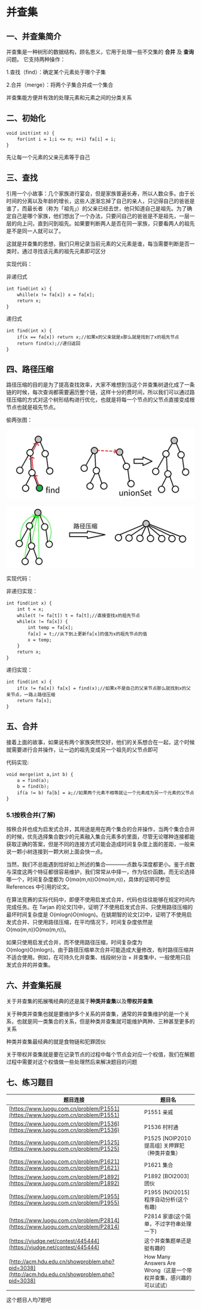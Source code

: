 # 并查集

## 一、并查集简介
并查集是一种树形的数据结构，顾名思义，它用于处理一些不交集的 **合并** 及 **查询** 问题。 它支持两种操作：

1.查找（find）：确定某个元素处于哪个子集

2.合并（merge）：将两个子集合并成一个集合

并查集能方便并有效的处理元素和元素之间的分类关系

## 二、初始化

```
void init(int n) {
	for(int i = 1;i <= n; ++i) fa[i] = i;
}
```

先让每一个元素的父亲元素等于自己

## 三、查找

引用一个小故事：几个家族进行宴会，但是家族普遍长寿，所以人数众多。由于长时间的分离以及年龄的增长，这些人逐渐忘掉了自己的亲人，只记得自己的爸爸是谁了，而最长者（称为「祖先」）的父亲已经去世，他只知道自己是祖先。为了确定自己是哪个家族，他们想出了一个办法，只要问自己的爸爸是不是祖先，一层一层的向上问，直到问到祖先。如果要判断两人是否在同一家族，只要看两人的祖先是不是同一人就可以了。

这就是并查集的思想，我们只用记录当前元素的父元素是谁，每当需要判断是否一类时，通过寻找该元素的祖先元素即可区分

实现代码：

非递归式

```
int find(int x) {
	whille(x != fa[x]) x = fa[x];
	return x;
}
```

递归式

```
int find(int x) {
	if(x == fa[x]) return x;//如果x的父亲就是x那么就是找到了x的祖先节点
	return find(x);//递归返回
}
```

## 四、路径压缩

路径压缩的目的是为了提高查找效率，大家不难想到当这个并查集树退化成了一条链的时候，每次查询都需要遍历整个链，这样十分的费时间，所以我们可以通过路径压缩的方式对这个树形结构进行优化，也就是将每一个节点的父节点直接变成根节点也就是祖先节点。

偷两张图：

![img](../../image/SJJG/find_merge_1.jfif)

![img](../../image/SJJG/find_merge_2.jfif)

实现代码：

非递归实现：

```
int find(int x) {
	int t = x;
	while(t != fa[t]) t = fa[t];//直接查找x的祖先节点
	while(x != fa[x]) {
		int temp = fa[x];
		fa[x] = t;//从下到上更新fa[x]的值为x的祖先节点的值
		x = temp;
	}
	return x;
}
```

递归实现：

```
int find(int x) {
	if(x != fa[x]) fa[x] = find(x);//如果x不是自己的父亲节点那么就找到x的父亲节点，一路上路径压缩
	return fa[x];
}
```

## 五、合并

接着上面的故事，如果说有两个家族突然交好，他们的关系想合在一起，这个时候就需要进行合并操作，让一边的祖先变成另一个祖先的父节点即可

代码实现:

```
void merge(int a,int b) {
	a = find(a);
	b = find(b);
	if(a != b) fa[b] = a;//如果两个元素不相等就让一个元素成为另一个元素的父节点
}
```

### 5.1按秩合并(了解)

按秩合并也成为启发式合并，其用途是用在两个集合的合并操作，当两个集合合并的时候，优先选择集合数少的元素融入集合元素多的里面，尽管无论哪种连接都能获取正确的答案，但是不同的连接方式可能会造成时间复杂度上面的差距，一般来说一颗小树连接到一颗大树上面会快一点。

当然，我们不总能遇到恰好如上所述的集合————点数与深度都更小。鉴于点数与深度这两个特征都很容易维护，我们常常从中择一，作为估价函数。而无论选择哪一个，时间复杂度都为 O(mα(m,n))O(mα(m,n))，具体的证明可参见 References 中引用的论文。

在算法竞赛的实际代码中，即便不使用启发式合并，代码也往往能够在规定时间内完成任务。在 Tarjan 的论文[1]中，证明了不使用启发式合并、只使用路径压缩的最坏时间复杂度是 O(mlogn)O(mlog⁡n)。在姚期智的论文[2]中，证明了不使用启发式合并、只使用路径压缩，在平均情况下，时间复杂度依然是 O(mα(m,n))O(mα(m,n))。

如果只使用启发式合并，而不使用路径压缩，时间复杂度为 O(mlogn)O(mlog⁡n)。由于路径压缩单次合并可能造成大量修改，有时路径压缩并不适合使用。例如，在可持久化并查集、线段树分治 + 并查集中，一般使用只启发式合并的并查集。

## 六、并查集拓展

关于并查集的拓展嘴经典的还是属于**种类并查集**以及**带权并查集**

关于种类并查集也就是要维护多个关系的并查集，通常的并查集维护的是一个关系，也就是同一类集合的关系，但是种类并查集就可能维护两种、三种甚至更多的关系

种类并查集最经典的就是食物链和犯罪团伙

关于带权并查集就是要在记录节点的过程中每个节点会对应一个权值，我们在解题过程中需要对这个权值做一些处理然后来解决题目的问题

## 七、练习题目

| 题目连接                                                     | 题目名                                                       |
| ------------------------------------------------------------ | ------------------------------------------------------------ |
| [https://www.luogu.com.cn/problem/P1551](https://www.luogu.com.cn/problem/P1551) | P1551 亲戚                                                   |
| [https://www.luogu.com.cn/problem/P1536](https://www.luogu.com.cn/problem/P1536) | P1536 村村通                                                 |
| [https://www.luogu.com.cn/problem/P1525](https://www.luogu.com.cn/problem/P1525) | P1525 [NOIP2010 提高组] 关押罪犯（种类并查集）               |
| [https://www.luogu.com.cn/problem/P1621](https://www.luogu.com.cn/problem/P1621) | P1621 集合                                                   |
| [https://www.luogu.com.cn/problem/P1892](https://www.luogu.com.cn/problem/P1892) | P1892 [BOI2003]团伙                                          |
| [https://www.luogu.com.cn/problem/P1955](https://www.luogu.com.cn/problem/P1955) | P1955 [NOI2015] 程序自动分析(这个有趣)                       |
| [https://www.luogu.com.cn/problem/P2814](https://www.luogu.com.cn/problem/P2814) | P2814 家谱(这个简单，不过字符串处理一下)                     |
| [https://vjudge.net/contest/445444](https://vjudge.net/contest/445444) | 这个并查集题单还是挺有趣的                                   |
| [http://acm.hdu.edu.cn/showproblem.php?pid=3038](http://acm.hdu.edu.cn/showproblem.php?pid=3038) | How Many Answers Are Wrong（这是一个带权并查集，感兴趣的可以试试） |

这个题目人均7题吧